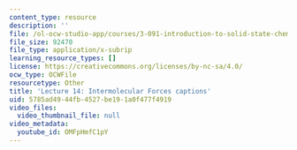 ```yaml
---
content_type: resource
description: ''
file: /ol-ocw-studio-app/courses/3-091-introduction-to-solid-state-chemistry-fall-2018/OMFpHmfC1pY_captions.webvtt
file_size: 92470
file_type: application/x-subrip
learning_resource_types: []
license: https://creativecommons.org/licenses/by-nc-sa/4.0/
ocw_type: OCWFile
resourcetype: Other
title: 'Lecture 14: Intermolecular Forces captions'
uid: 5785ad49-44fb-4527-be19-1a0f477f4919
video_files:
  video_thumbnail_file: null
video_metadata:
  youtube_id: OMFpHmfC1pY
---
```

